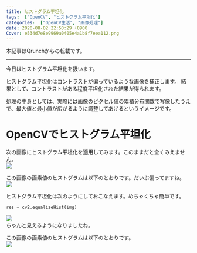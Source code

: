```yaml
---
title: ヒストグラム平坦化
tags:  ["OpenCV", "ヒストグラム平坦化"]
categories:  ["OpenCV生活", "画像処理"]
date: 2020-08-02 22:50:29 +0900
Cover: e534d7e8e9969a0405e4a1b8f7eea112.png
---
```

本記事はQrunchからの転載です。
___

今日はヒストグラム平坦化を扱います。

ヒストグラム平坦化はコントラストが偏っているような画像を補正します。
結果として、コントラストがある程度平坦化された結果が得られます。

処理の中身としては、実際には画像のピクセル値の累積分布関数で写像したうえで、最大値と最小値が広がるように調整してあげるというイメージです。

# OpenCVでヒストグラム平坦化

次の画像にヒストグラム平坦化を適用してみます。このままだと全くみえません。  
![](51cf7f08ccc657141d3e65ef1b466e4e.png)

この画像の画素値のヒストグラムは以下のとおりです。だいぶ偏ってますね。  
![](de36036169c411bbe353ffdf628df858.png)

ヒストグラム平坦化は次のようにしておこなえます。めちゃくちゃ簡単です。

```Python
res = cv2.equalizeHist(img)
```

![](e534d7e8e9969a0405e4a1b8f7eea112.png)  
ちゃんと見えるようになりましたね。

この画像の画素値のヒストグラムは以下のとおりです。  
![](e250638d16771a11e5bf8cc073ff4caf.png)
